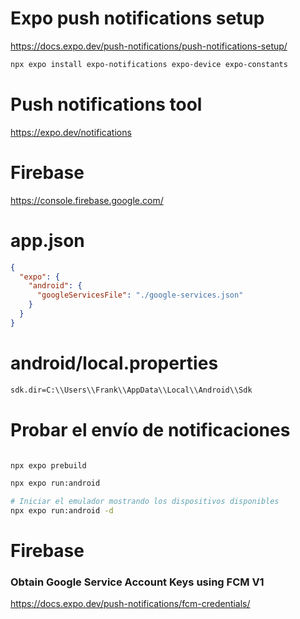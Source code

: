 # Expo push notifications setup

https://docs.expo.dev/push-notifications/push-notifications-setup/

```sh
npx expo install expo-notifications expo-device expo-constants
```

# Push notifications tool

https://expo.dev/notifications

# Firebase

https://console.firebase.google.com/

# app.json

```json
{
  "expo": {
    "android": {
      "googleServicesFile": "./google-services.json"
    }
  }
}
```

# android/local.properties

```sh
sdk.dir=C:\\Users\\Frank\\AppData\\Local\\Android\\Sdk
```

# Probar el envío de notificaciones

```sh

npx expo prebuild

npx expo run:android

# Iniciar el emulador mostrando los dispositivos disponibles
npx expo run:android -d

```

# Firebase

### Obtain Google Service Account Keys using FCM V1

https://docs.expo.dev/push-notifications/fcm-credentials/
